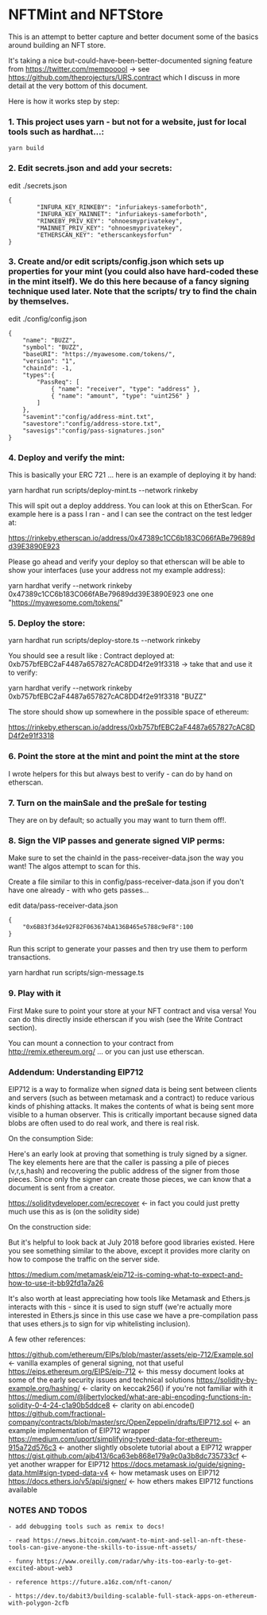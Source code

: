 # NFTMint and NFTStore

This is an attempt to better capture and better document some of the basics around building an NFT store.

It's taking a nice but-could-have-been-better-documented signing feature from https://twitter.com/mempooool -> see https://github.com/theprojecturs/URS.contract which I discuss in more detail at the very bottom of this document.

Here is how it works step by step:

### 1. This project uses yarn - but not for a website, just for local tools such as hardhat...:

	yarn build


### 2. Edit secrets.json and add your secrets:

edit ./secrets.json

```
{
		"INFURA_KEY_RINKEBY": "infuriakeys-sameforboth",
		"INFURA_KEY_MAINNET": "infuriakeys-sameforboth",
		"RINKEBY_PRIV_KEY": "ohnoesmyprivatekey",
		"MAINNET_PRIV_KEY": "ohnoesmyprivatekey",
		"ETHERSCAN_KEY": "etherscankeysforfun"
}
```


### 3. Create and/or edit scripts/config.json which sets up properties for your mint (you could also have hard-coded these in the mint itself). We do this here because of a fancy signing technique used later. Note that the scripts/ try to find the chain by themselves.

edit ./config/config.json

```
{
	"name": "BUZZ",
	"symbol": "BUZZ",
	"baseURI": "https://myawesome.com/tokens/",
	"version": "1",
	"chainId": -1,
	"types":{
		"PassReq": [
			{ "name": "receiver", "type": "address" },
			{ "name": "amount", "type": "uint256" }
		]
	},
	"savemint":"config/address-mint.txt",
	"savestore":"config/address-store.txt",
	"savesigs":"config/pass-signatures.json"
}
```

### 4. Deploy and verify the mint:

This is basically your ERC 721 ... here is an example of deploying it by hand:

yarn hardhat run scripts/deploy-mint.ts --network rinkeby

This will spit out a deploy adddress. You can look at this on EtherScan. For example here is a pass I ran - and I can see the contract on the test ledger at:

https://rinkeby.etherscan.io/address/0x47389c1CC6b183C066fABe79689dd39E3890E923

Please go ahead and verify your deploy so that etherscan will be able to show your interfaces (use your address not my example address):

yarn hardhat verify --network rinkeby 0x47389c1CC6b183C066fABe79689dd39E3890E923 one one "https://myawesome.com/tokens/"



### 5. Deploy the store:

yarn hardhat run scripts/deploy-store.ts --network rinkeby

You should see a result like : Contract deployed at: 0xb757bfEBC2aF4487a657827cAC8DD4f2e91f3318 -> take that and use it to verify:

yarn hardhat verify --network rinkeby 0xb757bfEBC2aF4487a657827cAC8DD4f2e91f3318 "BUZZ"

The store should show up somewhere in the possible space of ethereum:

https://rinkeby.etherscan.io/address/0xb757bfEBC2aF4487a657827cAC8DD4f2e91f3318



### 6. Point the store at the mint and point the mint at the store

I wrote helpers for this but always best to verify - can do by hand on etherscan.


### 7. Turn on the mainSale and the preSale for testing

They are on by default; so actually you may want to turn them off!.



### 8. Sign the VIP passes and generate signed VIP perms:

Make sure to set the chainId in the pass-receiver-data.json the way you want! The algos attempt to scan for this.

Create a file similar to this in config/pass-receiver-data.json if you don't have one already - with who gets passes...

edit data/pass-receiver-data.json

```
{
	"0x6B83f3d4e92F82F063674bA136B465e5788c9eF8":100
}
```

Run this script to generate your passes and then try use them to perform transactions.

yarn hardhat run scripts/sign-message.ts


### 9. Play with it

First Make sure to point your store at your NFT contract and visa versa! You can do this directly inside etherscan if you wish (see the Write Contract section).

You can mount a connection to your contract from http://remix.ethereum.org/ ... or you can just use etherscan.


### Addendum: Understanding EIP712

EIP712 is a way to formalize when _signed_ data is being sent between clients and servers (such as between metamask and a contract) to reduce various kinds of phishing attacks. It makes the contents of what is being sent more visible to a human observer. This is critically important because signed data blobs are often used to do real work, and there is real risk.

On the consumption Side:

Here's an early look at proving that something is truly signed by a signer. The key elements here are that the caller is passing a pile of pieces (v,r,s,hash) and recovering the public address of the signer from those pieces. Since only the signer can create those pieces, we can know that a document is sent from a creator.

https://soliditydeveloper.com/ecrecover  <- in fact you could just pretty much use this as is (on the solidity side)

On the construction side:

But it's helpful to look back at July 2018 before good libraries existed. Here you see something similar to the above, except it provides more clarity on how to compose the traffic on the server side. 

https://medium.com/metamask/eip712-is-coming-what-to-expect-and-how-to-use-it-bb92fd1a7a26

It's also worth at least appreciating how tools like Metamask and Ethers.js interacts with this - since it is used to sign stuff (we're actually more interested in Ethers.js since in this use case we have a pre-compilation pass that uses ethers.js to sign for vip whitelisting inclusion).

A few other references:

https://github.com/ethereum/EIPs/blob/master/assets/eip-712/Example.sol <- vanilla examples of general signing, not that useful
https://eips.ethereum.org/EIPS/eip-712 <- this messy document looks at some of the early security issues and technical solutions
https://solidity-by-example.org/hashing/ <- clarity on keccak256() if you're not familiar with it
https://medium.com/@libertylocked/what-are-abi-encoding-functions-in-solidity-0-4-24-c1a90b5ddce8 <- clarity on abi.encode()
https://github.com/fractional-company/contracts/blob/master/src/OpenZeppelin/drafts/EIP712.sol <- an example implementation of EIP712 wrapper
https://medium.com/uport/simplifying-typed-data-for-ethereum-915a72d576c3 <- another slightly obsolete tutorial about a EIP712 wrapper
https://gist.github.com/ajb413/6ca63eb868e179a9c0a3b8dc735733cf <- yet another wrapper for EIP712
https://docs.metamask.io/guide/signing-data.html#sign-typed-data-v4 <- how metamask uses on EIP712
https://docs.ethers.io/v5/api/signer/ <- how ethers makes EIP712 functions available



### NOTES AND TODOS

	- add debugging tools such as remix to docs!

	- read https://news.bitcoin.com/want-to-mint-and-sell-an-nft-these-tools-can-give-anyone-the-skills-to-issue-nft-assets/

	- funny https://www.oreilly.com/radar/why-its-too-early-to-get-excited-about-web3

	- reference https://future.a16z.com/nft-canon/

	- https://dev.to/dabit3/building-scalable-full-stack-apps-on-ethereum-with-polygon-2cfb



